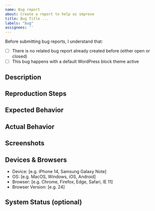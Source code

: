 ```yaml
---
name: Bug report
about: Create a report to help us improve
title: Bug Title ...
labels: "bug"
assignees: ''
---
```

<!--
NOTE: Make sure you check all the required points below. And mark the [ ] with [v] if already done.
Example: - [x] There is no related bug report already created
This will ensure that there is no duplicate issues created, and could narrow down the root cause of the issue.
-->
Before submitting bug reports, I understand that:
- [ ] There is no related bug report already created before (either open or closed)
- [ ] This bug happens with a default WordPress block theme active

## Description
<!-- A clear and concise description of the bug. -->

## Reproduction Steps
<!-- Steps to reproduce the behavior:
1. Go to '...'
2. Click on '....'
3. Scroll down to '....'
4. See error or unexpected behavior -->

## Expected Behavior
<!-- A clear and concise description of what you expected to happen. -->

## Actual Behavior
<!-- A clear and concise description of what actually happened. -->

## Screenshots
<!-- If applicable, add screenshots to help explain the problem. -->

## Devices & Browsers
- Device: [e.g. iPhone 14, Samsung Galaxy Note] <!-- (skip "Device" information if you are using desktop) -->
- OS: [e.g. MacOS, Windows, iOS, Android]
- Browser: [e.g. Chrome, Firefox, Edge, Safari, IE 11]
- Browser Version: [e.g. 24]

## System Status (optional)
<!-- You can find this information and copy it from your Dashboard->Gutenverse->System Status -->
